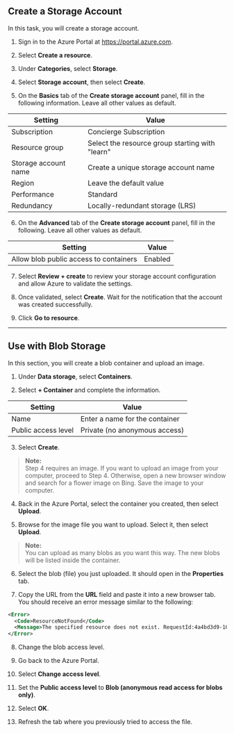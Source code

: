 ## Create a Storage Account

In this task, you will create a storage account.

1. Sign in to the Azure Portal at https://portal.azure.com.

2. Select **Create a resource**.

3. Under **Categories**, select **Storage**.

4. Select **Storage account**, then select **Create**.

5. On the **Basics** tab of the **Create storage account** panel, fill in the following information. Leave all other values as default.

| Setting         | Value                                |
|-----------------|------------------------------------|
| Subscription    | Concierge Subscription              |
| Resource group  | Select the resource group starting with "learn" |
| Storage account name | Create a unique storage account name |
| Region          | Leave the default value             |
| Performance     | Standard                           |
| Redundancy      | Locally-redundant storage (LRS)    |

6. On the **Advanced** tab of the **Create storage account** panel, fill in the following. Leave all other values as default.

| Setting                                                        | Value     |
|----------------------------------------------------------------|-----------|
| Allow blob public access to containers                          | Enabled   |

7. Select **Review + create** to review your storage account configuration and allow Azure to validate the settings.

8. Once validated, select **Create**. Wait for the notification that the account was created successfully.

9. Click **Go to resource**.

---

## Use with Blob Storage

In this section, you will create a blob container and upload an image.

1. Under **Data storage**, select **Containers**.

2. Select **+ Container** and complete the information.

| Setting           | Value                          |
|-------------------|--------------------------------|
| Name              | Enter a name for the container |
| Public access level | Private (no anonymous access)  |

3. Select **Create**.

> **Note:**  
> Step 4 requires an image. If you want to upload an image from your computer, proceed to Step 4. Otherwise, open a new browser window and search for a flower image on Bing. Save the image to your computer.

4. Back in the Azure Portal, select the container you created, then select **Upload**.

5. Browse for the image file you want to upload. Select it, then select **Upload**.

> **Note:**  
> You can upload as many blobs as you want this way. The new blobs will be listed inside the container.

6. Select the blob (file) you just uploaded. It should open in the **Properties** tab.

7. Copy the URL from the **URL** field and paste it into a new browser tab. You should receive an error message similar to the following:

```xml
<Error>
  <Code>ResourceNotFound</Code>
  <Message>The specified resource does not exist. RequestId:4a4bd3d9-101e-005a-1a3e-84bd42000000</Message>
</Error>
````

8. Change the blob access level.

9. Go back to the Azure Portal.

10. Select **Change access level**.

11. Set the **Public access level** to **Blob (anonymous read access for blobs only)**.

12. Select **OK**.

13. Refresh the tab where you previously tried to access the file.


